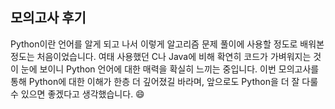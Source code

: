 ## 모의고사 후기

Python이란 언어를 알게 되고 나서 이렇게 알고리즘 문제 풀이에 사용할 정도로 배워본 정도는 처음이었습니다. 
여태 사용했던 C나 Java에 비해 확연히 코드가 가벼워지는 것이 눈에 보이니 Python 언어에 대한 매력을 확실히 느끼는 중입니다. 
이번 모의고사를 통해 Python에 대한 이해가 한층 더 깊어졌길 바라며, 앞으로도 Python을 더 잘 다룰수 있으면 좋겠다고 생각했습니다. :smile: